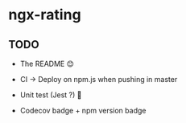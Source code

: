# ngx-rating

## TODO

- The README 😊

- CI -> Deploy on npm.js when pushing in master

- Unit test (Jest ?) 🤯

- Codecov badge + npm version badge
